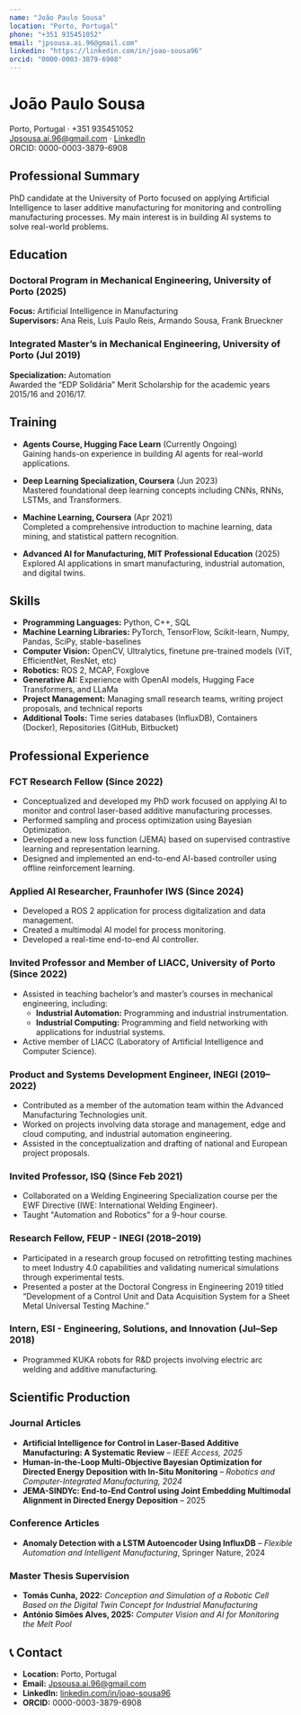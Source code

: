 ```yaml
---
name: "João Paulo Sousa"
location: "Porto, Portugal"
phone: "+351 935451052"
email: "jpsousa.ai.96@gmail.com"
linkedin: "https://linkedin.com/in/joao-sousa96"
orcid: "0000-0003-3879-6908"
---
```


# João Paulo Sousa

Porto, Portugal · +351 935451052  
Jpsousa.ai.96@gmail.com · [LinkedIn](https://linkedin.com/in/joao-sousa96)  
ORCID: 0000-0003-3879-6908  

## Professional Summary

PhD candidate at the University of Porto focused on applying Artificial Intelligence to laser additive manufacturing for monitoring and controlling manufacturing processes. My main interest is in building AI systems to solve real-world problems.

## Education

### Doctoral Program in Mechanical Engineering, University of Porto (2025)  
**Focus:** Artificial Intelligence in Manufacturing  
**Supervisors:** Ana Reis, Luís Paulo Reis, Armando Sousa, Frank Brueckner  

### Integrated Master’s in Mechanical Engineering, University of Porto (Jul 2019)  
**Specialization:** Automation  
Awarded the “EDP Solidária” Merit Scholarship for the academic years 2015/16 and 2016/17.

## Training

- **Agents Course, Hugging Face Learn** (Currently Ongoing)  
  Gaining hands-on experience in building AI agents for real-world applications.

- **Deep Learning Specialization, Coursera** (Jun 2023)  
  Mastered foundational deep learning concepts including CNNs, RNNs, LSTMs, and Transformers.

- **Machine Learning, Coursera** (Apr 2021)  
  Completed a comprehensive introduction to machine learning, data mining, and statistical pattern recognition.

- **Advanced AI for Manufacturing, MIT Professional Education** (2025)  
  Explored AI applications in smart manufacturing, industrial automation, and digital twins.

## Skills

- **Programming Languages:** Python, C++, SQL  
- **Machine Learning Libraries:** PyTorch, TensorFlow, Scikit-learn, Numpy, Pandas, SciPy, stable-baselines  
- **Computer Vision:** OpenCV, Ultralytics, finetune pre-trained models (ViT, EfficientNet, ResNet, etc)  
- **Robotics:** ROS 2, MCAP, Foxglove  
- **Generative AI:** Experience with OpenAI models, Hugging Face Transformers, and LLaMa  
- **Project Management:** Managing small research teams, writing project proposals, and technical reports  
- **Additional Tools:** Time series databases (InfluxDB), Containers (Docker), Repositories (GitHub, Bitbucket)  

## Professional Experience

### FCT Research Fellow (Since 2022)
- Conceptualized and developed my PhD work focused on applying AI to monitor and control laser-based additive manufacturing processes.
- Performed sampling and process optimization using Bayesian Optimization.
- Developed a new loss function (JEMA) based on supervised contrastive learning and representation learning.
- Designed and implemented an end-to-end AI-based controller using offline reinforcement learning.

### Applied AI Researcher, Fraunhofer IWS (Since 2024)
- Developed a ROS 2 application for process digitalization and data management.
- Created a multimodal AI model for process monitoring.
- Developed a real-time end-to-end AI controller.

### Invited Professor and Member of LIACC, University of Porto (Since 2022)
- Assisted in teaching bachelor’s and master’s courses in mechanical engineering, including:
  - **Industrial Automation:** Programming and industrial instrumentation.
  - **Industrial Computing:** Programming and field networking with applications for industrial systems.
- Active member of LIACC (Laboratory of Artificial Intelligence and Computer Science).

### Product and Systems Development Engineer, INEGI (2019–2022)
- Contributed as a member of the automation team within the Advanced Manufacturing Technologies unit.
- Worked on projects involving data storage and management, edge and cloud computing, and industrial automation engineering.
- Assisted in the conceptualization and drafting of national and European project proposals.

### Invited Professor, ISQ (Since Feb 2021)
- Collaborated on a Welding Engineering Specialization course per the EWF Directive (IWE: International Welding Engineer).
- Taught "Automation and Robotics" for a 9-hour course.

### Research Fellow, FEUP - INEGI (2018–2019)
- Participated in a research group focused on retrofitting testing machines to meet Industry 4.0 capabilities and validating numerical simulations through experimental tests.
- Presented a poster at the Doctoral Congress in Engineering 2019 titled “Development of a Control Unit and Data Acquisition System for a Sheet Metal Universal Testing Machine.”

### Intern, ESI - Engineering, Solutions, and Innovation (Jul–Sep 2018)
- Programmed KUKA robots for R&D projects involving electric arc welding and additive manufacturing.

## Scientific Production

### Journal Articles
- **Artificial Intelligence for Control in Laser-Based Additive Manufacturing: A Systematic Review** – *IEEE Access, 2025*  
- **Human-in-the-Loop Multi-Objective Bayesian Optimization for Directed Energy Deposition with In-Situ Monitoring** – *Robotics and Computer-Integrated Manufacturing, 2024*  
- **JEMA-SINDYc: End-to-End Control using Joint Embedding Multimodal Alignment in Directed Energy Deposition** – 2025  

### Conference Articles
- **Anomaly Detection with a LSTM Autoencoder Using InfluxDB** – *Flexible Automation and Intelligent Manufacturing*, Springer Nature, 2024  

### Master Thesis Supervision
- **Tomás Cunha, 2022:** *Conception and Simulation of a Robotic Cell Based on the Digital Twin Concept for Industrial Manufacturing*  
- **António Simões Alves, 2025:** *Computer Vision and AI for Monitoring the Melt Pool*  

## 📞 Contact
- **Location:** Porto, Portugal  
- **Email:** Jpsousa.ai.96@gmail.com  
- **LinkedIn:** [linkedin.com/in/joao-sousa96](https://linkedin.com/in/joao-sousa96)  
- **ORCID:** 0000-0003-3879-6908
